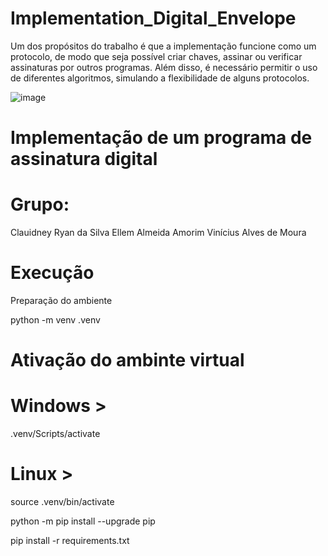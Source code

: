 # Implementation_Digital_Envelope
Um dos propósitos do trabalho é que a implementação funcione como um protocolo, de modo que seja possível criar chaves, assinar ou verificar assinaturas por outros programas. Além disso, é necessário permitir o uso de diferentes algoritmos, simulando a flexibilidade de alguns protocolos.

![image](https://github.com/claudiney63/Implementation_Digital_Envelope/assets/40923082/17bf6852-d6cd-4d56-9869-63e485e0a985)

# Implementação de um programa de assinatura digital

# Grupo:
Clauidney Ryan da Silva
Ellem Almeida Amorim
Vinícius Alves de Moura

# Execução
Preparação do ambiente

python -m venv .venv

# Ativação do ambinte virtual
# Windows >
.venv/Scripts/activate
# Linux >
source .venv/bin/activate

python -m pip install --upgrade pip

pip install -r requirements.txt
